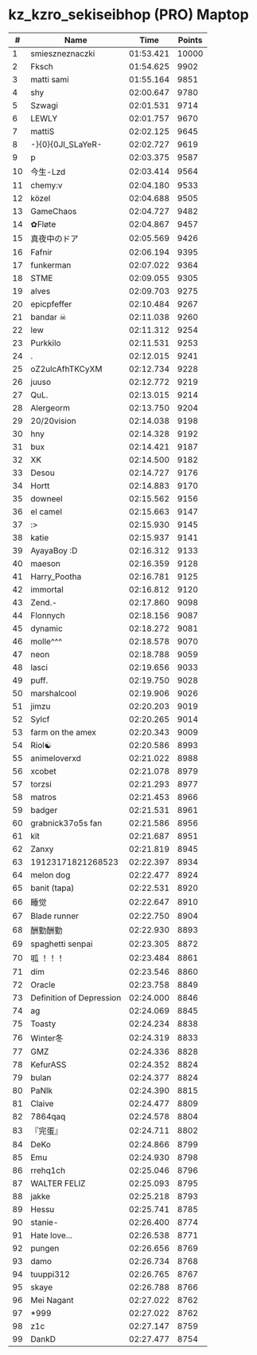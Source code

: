 # kz_kzro_sekiseibhop (PRO) Maptop

|  # | Name | Time | Points |
|-------------- | -------------- | -------------- | -------------- | 
| 1 | smieszneznaczki | 01:53.421 | 10000 | 
| 2 | Fksch | 01:54.625 | 9902 | 
| 3 | matti sami | 01:55.164 | 9851 | 
| 4 | shy | 02:00.647 | 9780 | 
| 5 | Szwagi | 02:01.531 | 9714 | 
| 6 | LEWLY | 02:01.757 | 9670 | 
| 7 | mattiS | 02:02.125 | 9645 | 
| 8 | -}{0}{0JI_SLaYeR- | 02:02.727 | 9619 | 
| 9 | p | 02:03.375 | 9587 | 
| 10 | 今生-Lzd | 02:03.414 | 9564 | 
| 11 | chemy:v | 02:04.180 | 9533 | 
| 12 | közel | 02:04.688 | 9505 | 
| 13 | GameChaos | 02:04.727 | 9482 | 
| 14 | ✿Fløte | 02:04.867 | 9457 | 
| 15 | 真夜中のドア | 02:05.569 | 9426 | 
| 16 | Fafnir | 02:06.194 | 9395 | 
| 17 | funkerman | 02:07.022 | 9364 | 
| 18 | STME | 02:09.055 | 9305 | 
| 19 | alves | 02:09.703 | 9275 | 
| 20 | epicpfeffer | 02:10.484 | 9267 | 
| 21 | bandar ☠ | 02:11.038 | 9260 | 
| 22 | lew | 02:11.312 | 9254 | 
| 23 | Purkkilo | 02:11.531 | 9253 | 
| 24 | . | 02:12.015 | 9241 | 
| 25 | oZ2ulcAfhTKCyXM | 02:12.734 | 9228 | 
| 26 | juuso | 02:12.772 | 9219 | 
| 27 | QuL. | 02:13.015 | 9214 | 
| 28 | Alergeorm | 02:13.750 | 9204 | 
| 29 | 20/20vision | 02:14.038 | 9198 | 
| 30 | hny | 02:14.328 | 9192 | 
| 31 | bux | 02:14.421 | 9187 | 
| 32 | XK | 02:14.500 | 9182 | 
| 33 | Desou | 02:14.727 | 9176 | 
| 34 | Hortt | 02:14.883 | 9170 | 
| 35 | downeel | 02:15.562 | 9156 | 
| 36 | el camel | 02:15.663 | 9147 | 
| 37 | :> | 02:15.930 | 9145 | 
| 38 | katie | 02:15.937 | 9141 | 
| 39 | AyayaBoy :D | 02:16.312 | 9133 | 
| 40 | maeson | 02:16.359 | 9128 | 
| 41 | Harry_Pootha | 02:16.781 | 9125 | 
| 42 | immortal | 02:16.812 | 9120 | 
| 43 | Zend.- | 02:17.860 | 9098 | 
| 44 | Flonnych | 02:18.156 | 9087 | 
| 45 | dynamic | 02:18.272 | 9081 | 
| 46 | molle^^^ | 02:18.578 | 9070 | 
| 47 | neon | 02:18.788 | 9059 | 
| 48 | lasci | 02:19.656 | 9033 | 
| 49 | puff. | 02:19.750 | 9028 | 
| 50 | marshalcool | 02:19.906 | 9026 | 
| 51 | jimzu | 02:20.203 | 9019 | 
| 52 | Sylcf | 02:20.265 | 9014 | 
| 53 | farm on the amex | 02:20.343 | 9009 | 
| 54 | Riol☯ | 02:20.586 | 8993 | 
| 55 | animeloverxd | 02:21.022 | 8988 | 
| 56 | xcobet | 02:21.078 | 8979 | 
| 57 | torzsi | 02:21.293 | 8977 | 
| 58 | matros | 02:21.453 | 8966 | 
| 59 | badger | 02:21.531 | 8961 | 
| 60 | grabnick37o5s fan | 02:21.586 | 8956 | 
| 61 | kїt | 02:21.687 | 8951 | 
| 62 | Zanxy | 02:21.819 | 8945 | 
| 63 | 19123171821268523 | 02:22.397 | 8934 | 
| 64 | melon dog | 02:22.477 | 8924 | 
| 65 | banit (tapa) | 02:22.531 | 8920 | 
| 66 | 睡觉 | 02:22.647 | 8910 | 
| 67 | Blade runner | 02:22.750 | 8904 | 
| 68 | 酬勤酬勤 | 02:22.930 | 8893 | 
| 69 | spaghetti senpai | 02:23.305 | 8872 | 
| 70 | 呱 ！！！ | 02:23.484 | 8861 | 
| 71 | dim | 02:23.546 | 8860 | 
| 72 | Oracle | 02:23.758 | 8849 | 
| 73 | Definition of Depression | 02:24.000 | 8846 | 
| 74 | ag | 02:24.069 | 8845 | 
| 75 | Toasty | 02:24.234 | 8838 | 
| 76 | Winter冬 | 02:24.319 | 8833 | 
| 77 | GMZ | 02:24.336 | 8828 | 
| 78 | KefurASS | 02:24.352 | 8824 | 
| 79 | bulan | 02:24.377 | 8824 | 
| 80 | PaNlk | 02:24.390 | 8815 | 
| 81 | Claive | 02:24.477 | 8809 | 
| 82 | 7864qaq | 02:24.578 | 8804 | 
| 83 | 『完蛋』 | 02:24.711 | 8802 | 
| 84 | DeKo | 02:24.866 | 8799 | 
| 85 | Emu | 02:24.930 | 8798 | 
| 86 | rrehq1ch | 02:25.046 | 8796 | 
| 87 | WALTER FELIZ | 02:25.093 | 8795 | 
| 88 | jakke | 02:25.218 | 8793 | 
| 89 | Hessu | 02:25.741 | 8785 | 
| 90 | stanie- | 02:26.400 | 8774 | 
| 91 | Hate love... | 02:26.538 | 8771 | 
| 92 | pungen | 02:26.656 | 8769 | 
| 93 | damo | 02:26.734 | 8768 | 
| 94 | tuuppi312 | 02:26.765 | 8767 | 
| 95 | skaye | 02:26.788 | 8766 | 
| 96 | Mei Nagant | 02:27.022 | 8762 | 
| 97 | *999 | 02:27.022 | 8762 | 
| 98 | z1c | 02:27.147 | 8759 | 
| 99 | DankD | 02:27.477 | 8754 | 


